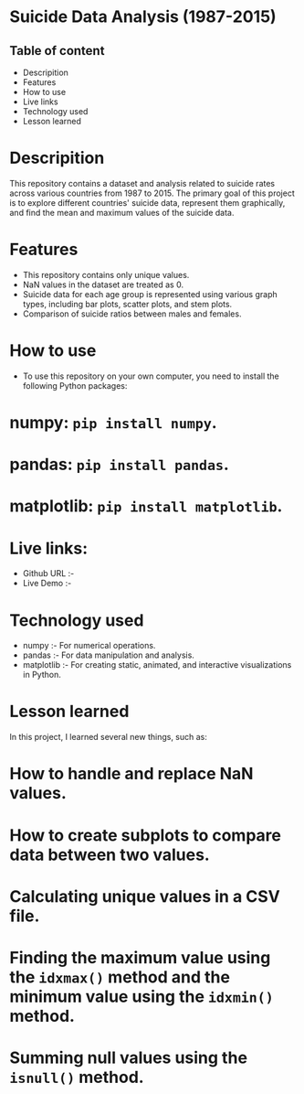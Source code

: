 # Suicide Data Analysis (1987-2015)

 ## Table of content
 - Descripition
 - Features
 - How to use
 - Live links
 - Technology used 
 - Lesson learned

# Descripition
 This repository contains a dataset and analysis related to suicide rates across various countries from 1987 to 2015. The primary goal of this project is to explore different countries' suicide data, represent them graphically, and find the mean and maximum values of the suicide data.
 
 # Features 
 - This repository contains only unique values.
 - NaN values in the dataset are treated as 0.
 - Suicide data for each age group is represented using various graph types, including bar plots, scatter plots, and stem plots.
 - Comparison of suicide ratios between males and females.

# How to use 
 - To use this repository on your own computer, you need to install the following Python packages:
 # numpy:  ` pip install numpy `.
 # pandas: ` pip install pandas `.
 # matplotlib: ` pip install matplotlib `.
  
# Live links:
  - Github URL :-
  - Live Demo :-

# Technology used 
  - numpy :- For numerical operations.
  - pandas :- For data manipulation and analysis.
  - matplotlib :- For creating static, animated, and interactive visualizations in Python.

# Lesson learned 
 In this project, I learned several new things, such as:
 # How to handle and replace NaN values.
 # How to create subplots to compare data between two values.
 # Calculating unique values in a CSV file.
 # Finding the maximum value using the ` idxmax() ` method and the minimum value using the ` idxmin() ` method.
 # Summing null values using the ` isnull() ` method.
